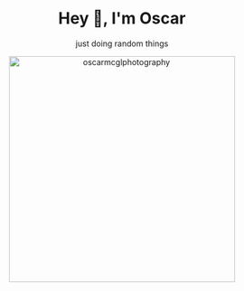 <h1 align="center">Hey 👋, I'm Oscar</h1>
<p align="center">just doing random things</p>
<div align="center">
<a href="https://unsplash.com/@oscarmcgl" target="blank"><img align="center" src="https://oscarmcglone.com/circleprofile.png" alt="oscarmcglphotography" height="400" width="400" /></a>
</div>

